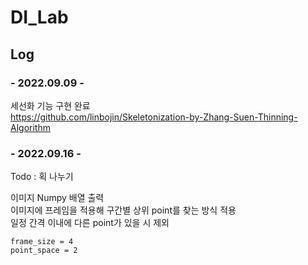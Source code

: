 # DI_Lab

## Log

### - 2022.09.09 -
세선화 기능 구현 완료  
https://github.com/linbojin/Skeletonization-by-Zhang-Suen-Thinning-Algorithm

### - 2022.09.16 -
Todo : 획 나누기

이미지 Numpy 배열 출력  
이미지에 프레임을 적용해 구간별 상위 point를 찾는 방식 적용  
일정 간격 이내에 다른 point가 있을 시 제외

```
frame_size = 4
point_space = 2
```
